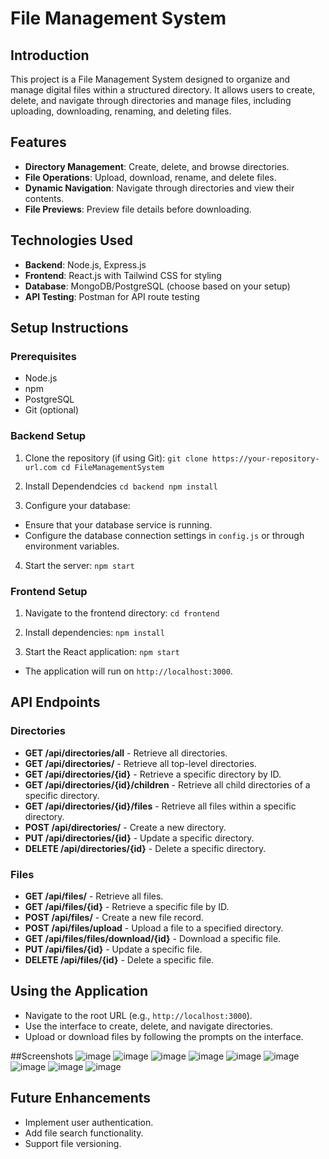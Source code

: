 # File Management System

## Introduction
This project is a File Management System designed to organize and manage digital files within a structured directory. It allows users to create, delete, and navigate through directories and manage files, including uploading, downloading, renaming, and deleting files.

## Features
- **Directory Management**: Create, delete, and browse directories.
- **File Operations**: Upload, download, rename, and delete files.
- **Dynamic Navigation**: Navigate through directories and view their contents.
- **File Previews**: Preview file details before downloading.

## Technologies Used
- **Backend**: Node.js, Express.js
- **Frontend**: React.js with Tailwind CSS for styling
- **Database**: MongoDB/PostgreSQL (choose based on your setup)
- **API Testing**: Postman for API route testing

## Setup Instructions

### Prerequisites
- Node.js
- npm
- PostgreSQL
- Git (optional)

### Backend Setup
1. Clone the repository (if using Git):
   ```git clone https://your-repository-url.com cd FileManagementSystem```

2. Install Dependendcies
   ```cd backend npm install```

3. Configure your database:
- Ensure that your database service is running.
- Configure the database connection settings in `config.js` or through environment variables.

4. Start the server:
   ```npm start```


### Frontend Setup
1. Navigate to the frontend directory:
   ```cd frontend```

2. Install dependencies:
   ```npm install```

3. Start the React application:
   ```npm start```

- The application will run on `http://localhost:3000`.

## API Endpoints

### Directories
- **GET /api/directories/all** - Retrieve all directories.
- **GET /api/directories/** - Retrieve all top-level directories.
- **GET /api/directories/{id}** - Retrieve a specific directory by ID.
- **GET /api/directories/{id}/children** - Retrieve all child directories of a specific directory.
- **GET /api/directories/{id}/files** - Retrieve all files within a specific directory.
- **POST /api/directories/** - Create a new directory.
- **PUT /api/directories/{id}** - Update a specific directory.
- **DELETE /api/directories/{id}** - Delete a specific directory.

### Files
- **GET /api/files/** - Retrieve all files.
- **GET /api/files/{id}** - Retrieve a specific file by ID.
- **POST /api/files/** - Create a new file record.
- **POST /api/files/upload** - Upload a file to a specified directory.
- **GET /api/files/files/download/{id}** - Download a specific file.
- **PUT /api/files/{id}** - Update a specific file.
- **DELETE /api/files/{id}** - Delete a specific file.

## Using the Application
- Navigate to the root URL (e.g., `http://localhost:3000`).
- Use the interface to create, delete, and navigate directories.
- Upload or download files by following the prompts on the interface.

##Screenshots
![image](https://github.com/user-attachments/assets/0cc95c4b-bd24-4a26-bdc4-d64275caaa67)
![image](https://github.com/user-attachments/assets/49133505-5287-498b-961e-98e88e4fab69)
![image](https://github.com/user-attachments/assets/194e0021-5bcd-46ed-a48d-5a773f119504)
![image](https://github.com/user-attachments/assets/890a86cc-aa63-435a-b604-19d6cb306a74)
![image](https://github.com/user-attachments/assets/f2733f12-1172-4981-af8d-5542effc118f)
![image](https://github.com/user-attachments/assets/1627f34a-a73c-4147-ac1c-f9e1070e20dd)
![image](https://github.com/user-attachments/assets/2e5c350d-0357-40a2-932a-0938df55e1e1)
![image](https://github.com/user-attachments/assets/f247bfee-7e6c-457e-9830-dbc75516f64d)
![image](https://github.com/user-attachments/assets/fe0c9d62-4132-4fe5-b102-200b0ac42807)


## Future Enhancements
- Implement user authentication.
- Add file search functionality.
- Support file versioning.


